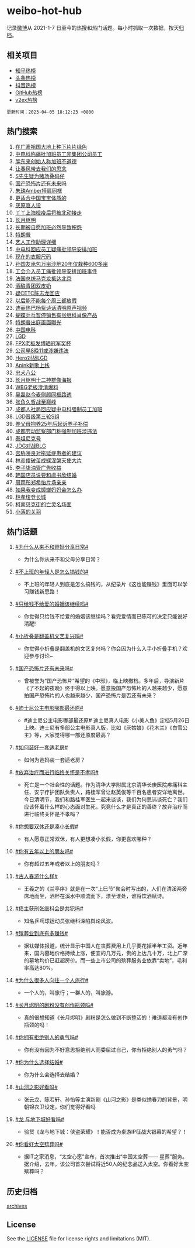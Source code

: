 # weibo-hot-hub

记录[微博](https://www.weibo.com)从 2021-1-7 日至今的热搜和热门话题。每小时抓取一次数据，按天[归档](archives)。

## 相关项目

- [知乎热榜](https://github.com/lonnyzhang423/zhihu-hot-hub)
- [头条热榜](https://github.com/lonnyzhang423/toutiao-hot-hub)
- [抖音热榜](https://github.com/lonnyzhang423/douyin-hot-hub)
- [GitHub热榜](https://github.com/lonnyzhang423/github-hot-hub)
- [v2ex热榜](https://github.com/lonnyzhang423/v2ex-hot-hub)


`更新时间：2023-04-05 18:12:23 +0800`

## 热门搜索

1. [在广袤祖国大地上种下片片绿色](https://m.weibo.cn/search?containerid=100103type%3D1%26t%3D10%26q%3D%23%E5%9C%A8%E5%B9%BF%E8%A2%A4%E7%A5%96%E5%9B%BD%E5%A4%A7%E5%9C%B0%E4%B8%8A%E7%A7%8D%E4%B8%8B%E7%89%87%E7%89%87%E7%BB%BF%E8%89%B2%23&stream_entry_id=51&isnewpage=1&extparam=seat%3D1%26stream_entry_id%3D51%26dgr%3D0%26cate%3D10103%26c_type%3D51%26filter_type%3Drealtimehot%26pos%3D0%26display_time%3D1680689542%26pre_seqid%3D1680689542081017410276&luicode=10000011&lfid=106003type%253D25%2526t%253D3%2526disable_hot%253D1%2526filter_type%253Drealtimehot)
1. [中电科称痛批加班员工非集团公司员工](https://m.weibo.cn/search?containerid=100103type%3D1%26t%3D10%26q%3D%23%E4%B8%AD%E7%94%B5%E7%A7%91%E7%A7%B0%E7%97%9B%E6%89%B9%E5%8A%A0%E7%8F%AD%E5%91%98%E5%B7%A5%E9%9D%9E%E9%9B%86%E5%9B%A2%E5%85%AC%E5%8F%B8%E5%91%98%E5%B7%A5%23&stream_entry_id=31&isnewpage=1&extparam=seat%3D1%26lcate%3D5001%26realpos%3D1%26stream_entry_id%3D31%26flag%3D4%26q%3D%2523%25E4%25B8%25AD%25E7%2594%25B5%25E7%25A7%2591%25E7%25A7%25B0%25E7%2597%259B%25E6%2589%25B9%25E5%258A%25A0%25E7%258F%25AD%25E5%2591%2598%25E5%25B7%25A5%25E9%259D%259E%25E9%259B%2586%25E5%259B%25A2%25E5%2585%25AC%25E5%258F%25B8%25E5%2591%2598%25E5%25B7%25A5%2523%26dgr%3D0%26band_rank%3D1%26c_type%3D31%26filter_type%3Drealtimehot%26cate%3D5001%26pos%3D0%26display_time%3D1680689542%26pre_seqid%3D1680689542081017410276&luicode=10000011&lfid=106003type%253D25%2526t%253D3%2526disable_hot%253D1%2526filter_type%253Drealtimehot)
1. [胖东来创始人称加班不道德](https://m.weibo.cn/search?containerid=100103type%3D1%26t%3D10%26q%3D%23%E8%83%96%E4%B8%9C%E6%9D%A5%E5%88%9B%E5%A7%8B%E4%BA%BA%E7%A7%B0%E5%8A%A0%E7%8F%AD%E4%B8%8D%E9%81%93%E5%BE%B7%23&stream_entry_id=31&isnewpage=1&extparam=seat%3D1%26lcate%3D5001%26realpos%3D2%26stream_entry_id%3D31%26flag%3D1%26q%3D%2523%25E8%2583%2596%25E4%25B8%259C%25E6%259D%25A5%25E5%2588%259B%25E5%25A7%258B%25E4%25BA%25BA%25E7%25A7%25B0%25E5%258A%25A0%25E7%258F%25AD%25E4%25B8%258D%25E9%2581%2593%25E5%25BE%25B7%2523%26dgr%3D0%26band_rank%3D2%26c_type%3D31%26filter_type%3Drealtimehot%26cate%3D5001%26pos%3D1%26display_time%3D1680689542%26pre_seqid%3D1680689542081017410276&luicode=10000011&lfid=106003type%253D25%2526t%253D3%2526disable_hot%253D1%2526filter_type%253Drealtimehot)
1. [让春风带去我们的思念](https://m.weibo.cn/search?containerid=100103type%3D1%26t%3D10%26q%3D%23%E8%AE%A9%E6%98%A5%E9%A3%8E%E5%B8%A6%E5%8E%BB%E6%88%91%E4%BB%AC%E7%9A%84%E6%80%9D%E5%BF%B5%23&stream_entry_id=31&isnewpage=1&extparam=seat%3D1%26lcate%3D5001%26realpos%3D3%26stream_entry_id%3D31%26flag%3D0%26q%3D%2523%25E8%25AE%25A9%25E6%2598%25A5%25E9%25A3%258E%25E5%25B8%25A6%25E5%258E%25BB%25E6%2588%2591%25E4%25BB%25AC%25E7%259A%2584%25E6%2580%259D%25E5%25BF%25B5%2523%26dgr%3D0%26band_rank%3D3%26c_type%3D31%26filter_type%3Drealtimehot%26cate%3D5001%26pos%3D2%26display_time%3D1680689542%26pre_seqid%3D1680689542081017410276&luicode=10000011&lfid=106003type%253D25%2526t%253D3%2526disable_hot%253D1%2526filter_type%253Drealtimehot)
1. [S先生疑为赌场叠码仔](https://m.weibo.cn/search?containerid=100103type%3D1%26t%3D10%26q%3D%23S%E5%85%88%E7%94%9F%E7%96%91%E4%B8%BA%E8%B5%8C%E5%9C%BA%E5%8F%A0%E7%A0%81%E4%BB%94%23&stream_entry_id=31&isnewpage=1&extparam=seat%3D1%26lcate%3D5001%26realpos%3D4%26stream_entry_id%3D31%26flag%3D2%26q%3D%2523S%25E5%2585%2588%25E7%2594%259F%25E7%2596%2591%25E4%25B8%25BA%25E8%25B5%258C%25E5%259C%25BA%25E5%258F%25A0%25E7%25A0%2581%25E4%25BB%2594%2523%26dgr%3D0%26band_rank%3D4%26c_type%3D31%26filter_type%3Drealtimehot%26cate%3D5001%26pos%3D3%26display_time%3D1680689542%26pre_seqid%3D1680689542081017410276&luicode=10000011&lfid=106003type%253D25%2526t%253D3%2526disable_hot%253D1%2526filter_type%253Drealtimehot)
1. [国产恐怖片还有未来吗](https://m.weibo.cn/search?containerid=100103type%3D1%26t%3D10%26q%3D%23%E5%9B%BD%E4%BA%A7%E6%81%90%E6%80%96%E7%89%87%E8%BF%98%E6%9C%89%E6%9C%AA%E6%9D%A5%E5%90%97%23&stream_entry_id=31&isnewpage=1&extparam=seat%3D1%26lcate%3D5001%26realpos%3D5%26stream_entry_id%3D31%26flag%3D0%26q%3D%2523%25E5%259B%25BD%25E4%25BA%25A7%25E6%2581%2590%25E6%2580%2596%25E7%2589%2587%25E8%25BF%2598%25E6%259C%2589%25E6%259C%25AA%25E6%259D%25A5%25E5%2590%2597%2523%26dgr%3D0%26band_rank%3D5%26c_type%3D31%26filter_type%3Drealtimehot%26cate%3D5001%26pos%3D4%26display_time%3D1680689542%26pre_seqid%3D1680689542081017410276&luicode=10000011&lfid=106003type%253D25%2526t%253D3%2526disable_hot%253D1%2526filter_type%253Drealtimehot)
1. [朱珠Amber搭肩同框](https://m.weibo.cn/search?containerid=100103type%3D1%26t%3D10%26q%3D%23%E6%9C%B1%E7%8F%A0Amber%E6%90%AD%E8%82%A9%E5%90%8C%E6%A1%86%23&stream_entry_id=31&isnewpage=1&extparam=seat%3D1%26lcate%3D5001%26realpos%3D6%26stream_entry_id%3D31%26flag%3D1%26q%3D%2523%25E6%259C%25B1%25E7%258F%25A0Amber%25E6%2590%25AD%25E8%2582%25A9%25E5%2590%258C%25E6%25A1%2586%2523%26dgr%3D0%26band_rank%3D6%26c_type%3D31%26filter_type%3Drealtimehot%26cate%3D5001%26pos%3D5%26display_time%3D1680689542%26pre_seqid%3D1680689542081017410276&luicode=10000011&lfid=106003type%253D25%2526t%253D3%2526disable_hot%253D1%2526filter_type%253Drealtimehot)
1. [更适合中国宝宝体质的](https://m.weibo.cn/search?containerid=100103type%3D1%26t%3D10%26q%3D%E6%9B%B4%E9%80%82%E5%90%88%E4%B8%AD%E5%9B%BD%E5%AE%9D%E5%AE%9D%E4%BD%93%E8%B4%A8%E7%9A%84&stream_entry_id=31&isnewpage=1&extparam=seat%3D1%26lcate%3D5001%26realpos%3D7%26stream_entry_id%3D31%26flag%3D1%26q%3D%25E6%259B%25B4%25E9%2580%2582%25E5%2590%2588%25E4%25B8%25AD%25E5%259B%25BD%25E5%25AE%259D%25E5%25AE%259D%25E4%25BD%2593%25E8%25B4%25A8%25E7%259A%2584%26dgr%3D0%26band_rank%3D7%26c_type%3D31%26filter_type%3Drealtimehot%26cate%3D5001%26pos%3D6%26display_time%3D1680689542%26pre_seqid%3D1680689542081017410276&luicode=10000011&lfid=106003type%253D25%2526t%253D3%2526disable_hot%253D1%2526filter_type%253Drealtimehot)
1. [灰原哀人设](https://m.weibo.cn/search?containerid=100103type%3D1%26t%3D10%26q%3D%23%E7%81%B0%E5%8E%9F%E5%93%80%E4%BA%BA%E8%AE%BE%23&stream_entry_id=31&isnewpage=1&extparam=seat%3D1%26lcate%3D5001%26realpos%3D8%26stream_entry_id%3D31%26flag%3D0%26q%3D%2523%25E7%2581%25B0%25E5%258E%259F%25E5%2593%2580%25E4%25BA%25BA%25E8%25AE%25BE%2523%26dgr%3D0%26band_rank%3D8%26c_type%3D31%26filter_type%3Drealtimehot%26cate%3D5001%26pos%3D7%26display_time%3D1680689542%26pre_seqid%3D1680689542081017410276&luicode=10000011&lfid=106003type%253D25%2526t%253D3%2526disable_hot%253D1%2526filter_type%253Drealtimehot)
1. [丫丫上海检疫后将被北动接走](https://m.weibo.cn/search?containerid=100103type%3D1%26t%3D10%26q%3D%23%E4%B8%AB%E4%B8%AB%E4%B8%8A%E6%B5%B7%E6%A3%80%E7%96%AB%E5%90%8E%E5%B0%86%E8%A2%AB%E5%8C%97%E5%8A%A8%E6%8E%A5%E8%B5%B0%23&stream_entry_id=31&isnewpage=1&extparam=seat%3D1%26lcate%3D5001%26realpos%3D9%26stream_entry_id%3D31%26flag%3D2%26q%3D%2523%25E4%25B8%25AB%25E4%25B8%25AB%25E4%25B8%258A%25E6%25B5%25B7%25E6%25A3%2580%25E7%2596%25AB%25E5%2590%258E%25E5%25B0%2586%25E8%25A2%25AB%25E5%258C%2597%25E5%258A%25A8%25E6%258E%25A5%25E8%25B5%25B0%2523%26dgr%3D0%26band_rank%3D9%26c_type%3D31%26filter_type%3Drealtimehot%26cate%3D5001%26pos%3D8%26display_time%3D1680689542%26pre_seqid%3D1680689542081017410276&luicode=10000011&lfid=106003type%253D25%2526t%253D3%2526disable_hot%253D1%2526filter_type%253Drealtimehot)
1. [长月烬明](https://m.weibo.cn/search?containerid=100103type%3D1%26t%3D10%26q%3D%E9%95%BF%E6%9C%88%E7%83%AC%E6%98%8E&stream_entry_id=31&isnewpage=1&extparam=seat%3D1%26lcate%3D5001%26realpos%3D10%26stream_entry_id%3D31%26flag%3D0%26q%3D%25E9%2595%25BF%25E6%259C%2588%25E7%2583%25AC%25E6%2598%258E%26dgr%3D0%26band_rank%3D10%26c_type%3D31%26filter_type%3Drealtimehot%26cate%3D5001%26pos%3D9%26display_time%3D1680689542%26pre_seqid%3D1680689542081017410276&luicode=10000011&lfid=106003type%253D25%2526t%253D3%2526disable_hot%253D1%2526filter_type%253Drealtimehot)
1. [长期被自愿加班必然导致积怨](https://m.weibo.cn/search?containerid=100103type%3D1%26t%3D10%26q%3D%23%E9%95%BF%E6%9C%9F%E8%A2%AB%E8%87%AA%E6%84%BF%E5%8A%A0%E7%8F%AD%E5%BF%85%E7%84%B6%E5%AF%BC%E8%87%B4%E7%A7%AF%E6%80%A8%23&stream_entry_id=31&isnewpage=1&extparam=seat%3D1%26lcate%3D5001%26realpos%3D11%26stream_entry_id%3D31%26flag%3D2%26q%3D%2523%25E9%2595%25BF%25E6%259C%259F%25E8%25A2%25AB%25E8%2587%25AA%25E6%2584%25BF%25E5%258A%25A0%25E7%258F%25AD%25E5%25BF%2585%25E7%2584%25B6%25E5%25AF%25BC%25E8%2587%25B4%25E7%25A7%25AF%25E6%2580%25A8%2523%26dgr%3D0%26band_rank%3D11%26c_type%3D31%26filter_type%3Drealtimehot%26cate%3D5001%26pos%3D10%26display_time%3D1680689542%26pre_seqid%3D1680689542081017410276&luicode=10000011&lfid=106003type%253D25%2526t%253D3%2526disable_hot%253D1%2526filter_type%253Drealtimehot)
1. [特朗普](https://m.weibo.cn/search?containerid=100103type%3D1%26t%3D10%26q%3D%23%E7%89%B9%E6%9C%97%E6%99%AE%23&stream_entry_id=31&isnewpage=1&extparam=seat%3D1%26lcate%3D5001%26realpos%3D12%26stream_entry_id%3D31%26flag%3D1%26q%3D%2523%25E7%2589%25B9%25E6%259C%2597%25E6%2599%25AE%2523%26dgr%3D0%26band_rank%3D12%26c_type%3D31%26filter_type%3Drealtimehot%26cate%3D5001%26pos%3D11%26display_time%3D1680689542%26pre_seqid%3D1680689542081017410276&luicode=10000011&lfid=106003type%253D25%2526t%253D3%2526disable_hot%253D1%2526filter_type%253Drealtimehot)
1. [艺人工作助理详细](https://m.weibo.cn/search?containerid=100103type%3D1%26t%3D10%26q%3D%23%E8%89%BA%E4%BA%BA%E5%B7%A5%E4%BD%9C%E5%8A%A9%E7%90%86%E8%AF%A6%E7%BB%86%23&stream_entry_id=31&isnewpage=1&extparam=seat%3D1%26lcate%3D5001%26realpos%3D13%26stream_entry_id%3D31%26flag%3D0%26q%3D%2523%25E8%2589%25BA%25E4%25BA%25BA%25E5%25B7%25A5%25E4%25BD%259C%25E5%258A%25A9%25E7%2590%2586%25E8%25AF%25A6%25E7%25BB%2586%2523%26dgr%3D0%26band_rank%3D13%26c_type%3D31%26filter_type%3Drealtimehot%26cate%3D5001%26pos%3D12%26display_time%3D1680689542%26pre_seqid%3D1680689542081017410276&luicode=10000011&lfid=106003type%253D25%2526t%253D3%2526disable_hot%253D1%2526filter_type%253Drealtimehot)
1. [中电科回应员工疑痛批领导安排加班](https://m.weibo.cn/search?containerid=100103type%3D1%26t%3D10%26q%3D%23%E4%B8%AD%E7%94%B5%E7%A7%91%E5%9B%9E%E5%BA%94%E5%91%98%E5%B7%A5%E7%96%91%E7%97%9B%E6%89%B9%E9%A2%86%E5%AF%BC%E5%AE%89%E6%8E%92%E5%8A%A0%E7%8F%AD%23&stream_entry_id=31&isnewpage=1&extparam=seat%3D1%26lcate%3D5001%26realpos%3D14%26stream_entry_id%3D31%26flag%3D2%26q%3D%2523%25E4%25B8%25AD%25E7%2594%25B5%25E7%25A7%2591%25E5%259B%259E%25E5%25BA%2594%25E5%2591%2598%25E5%25B7%25A5%25E7%2596%2591%25E7%2597%259B%25E6%2589%25B9%25E9%25A2%2586%25E5%25AF%25BC%25E5%25AE%2589%25E6%258E%2592%25E5%258A%25A0%25E7%258F%25AD%2523%26dgr%3D0%26band_rank%3D14%26c_type%3D31%26filter_type%3Drealtimehot%26cate%3D5001%26pos%3D13%26display_time%3D1680689542%26pre_seqid%3D1680689542081017410276&luicode=10000011&lfid=106003type%253D25%2526t%253D3%2526disable_hot%253D1%2526filter_type%253Drealtimehot)
1. [现在的衣服尺码](https://m.weibo.cn/search?containerid=100103type%3D1%26t%3D10%26q%3D%23%E7%8E%B0%E5%9C%A8%E7%9A%84%E8%A1%A3%E6%9C%8D%E5%B0%BA%E7%A0%81%23&stream_entry_id=31&isnewpage=1&extparam=seat%3D1%26lcate%3D5001%26realpos%3D15%26stream_entry_id%3D31%26flag%3D0%26q%3D%2523%25E7%258E%25B0%25E5%259C%25A8%25E7%259A%2584%25E8%25A1%25A3%25E6%259C%258D%25E5%25B0%25BA%25E7%25A0%2581%2523%26dgr%3D0%26band_rank%3D15%26c_type%3D31%26filter_type%3Drealtimehot%26cate%3D5001%26pos%3D14%26display_time%3D1680689542%26pre_seqid%3D1680689542081017410276&luicode=10000011&lfid=106003type%253D25%2526t%253D3%2526disable_hot%253D1%2526filter_type%253Drealtimehot)
1. [孙国友承包万亩沙地20年仅栽种600多亩](https://m.weibo.cn/search?containerid=100103type%3D1%26t%3D10%26q%3D%23%E5%AD%99%E5%9B%BD%E5%8F%8B%E6%89%BF%E5%8C%85%E4%B8%87%E4%BA%A9%E6%B2%99%E5%9C%B020%E5%B9%B4%E4%BB%85%E6%A0%BD%E7%A7%8D600%E5%A4%9A%E4%BA%A9%23&stream_entry_id=31&isnewpage=1&extparam=seat%3D1%26lcate%3D5001%26realpos%3D16%26stream_entry_id%3D31%26flag%3D0%26q%3D%2523%25E5%25AD%2599%25E5%259B%25BD%25E5%258F%258B%25E6%2589%25BF%25E5%258C%2585%25E4%25B8%2587%25E4%25BA%25A9%25E6%25B2%2599%25E5%259C%25B020%25E5%25B9%25B4%25E4%25BB%2585%25E6%25A0%25BD%25E7%25A7%258D600%25E5%25A4%259A%25E4%25BA%25A9%2523%26dgr%3D0%26band_rank%3D16%26c_type%3D31%26filter_type%3Drealtimehot%26cate%3D5001%26pos%3D15%26display_time%3D1680689542%26pre_seqid%3D1680689542081017410276&luicode=10000011&lfid=106003type%253D25%2526t%253D3%2526disable_hot%253D1%2526filter_type%253Drealtimehot)
1. [工会介入员工痛批领导安排加班事件](https://m.weibo.cn/search?containerid=100103type%3D1%26t%3D10%26q%3D%23%E5%B7%A5%E4%BC%9A%E4%BB%8B%E5%85%A5%E5%91%98%E5%B7%A5%E7%97%9B%E6%89%B9%E9%A2%86%E5%AF%BC%E5%AE%89%E6%8E%92%E5%8A%A0%E7%8F%AD%E4%BA%8B%E4%BB%B6%23&stream_entry_id=31&isnewpage=1&extparam=seat%3D1%26lcate%3D5001%26realpos%3D17%26stream_entry_id%3D31%26flag%3D0%26q%3D%2523%25E5%25B7%25A5%25E4%25BC%259A%25E4%25BB%258B%25E5%2585%25A5%25E5%2591%2598%25E5%25B7%25A5%25E7%2597%259B%25E6%2589%25B9%25E9%25A2%2586%25E5%25AF%25BC%25E5%25AE%2589%25E6%258E%2592%25E5%258A%25A0%25E7%258F%25AD%25E4%25BA%258B%25E4%25BB%25B6%2523%26dgr%3D0%26band_rank%3D17%26c_type%3D31%26filter_type%3Drealtimehot%26cate%3D5001%26pos%3D16%26display_time%3D1680689542%26pre_seqid%3D1680689542081017410276&luicode=10000011&lfid=106003type%253D25%2526t%253D3%2526disable_hot%253D1%2526filter_type%253Drealtimehot)
1. [法国总统马克龙抵达北京](https://m.weibo.cn/search?containerid=100103type%3D1%26t%3D10%26q%3D%23%E6%B3%95%E5%9B%BD%E6%80%BB%E7%BB%9F%E9%A9%AC%E5%85%8B%E9%BE%99%E6%8A%B5%E8%BE%BE%E5%8C%97%E4%BA%AC%23&stream_entry_id=31&isnewpage=1&extparam=seat%3D1%26lcate%3D5001%26realpos%3D18%26stream_entry_id%3D31%26flag%3D0%26q%3D%2523%25E6%25B3%2595%25E5%259B%25BD%25E6%2580%25BB%25E7%25BB%259F%25E9%25A9%25AC%25E5%2585%258B%25E9%25BE%2599%25E6%258A%25B5%25E8%25BE%25BE%25E5%258C%2597%25E4%25BA%25AC%2523%26dgr%3D0%26band_rank%3D18%26c_type%3D31%26filter_type%3Drealtimehot%26cate%3D5001%26pos%3D17%26display_time%3D1680689542%26pre_seqid%3D1680689542081017410276&luicode=10000011&lfid=106003type%253D25%2526t%253D3%2526disable_hot%253D1%2526filter_type%253Drealtimehot)
1. [酒酿青团双皮奶](https://m.weibo.cn/search?containerid=100103type%3D1%26t%3D10%26q%3D%23%E9%85%92%E9%85%BF%E9%9D%92%E5%9B%A2%E5%8F%8C%E7%9A%AE%E5%A5%B6%23&stream_entry_id=31&isnewpage=1&extparam=seat%3D1%26lcate%3D5001%26realpos%3D19%26stream_entry_id%3D31%26flag%3D1%26q%3D%2523%25E9%2585%2592%25E9%2585%25BF%25E9%259D%2592%25E5%259B%25A2%25E5%258F%258C%25E7%259A%25AE%25E5%25A5%25B6%2523%26dgr%3D0%26band_rank%3D19%26c_type%3D31%26filter_type%3Drealtimehot%26cate%3D5001%26pos%3D18%26display_time%3D1680689542%26pre_seqid%3D1680689542081017410276&luicode=10000011&lfid=106003type%253D25%2526t%253D3%2526disable_hot%253D1%2526filter_type%253Drealtimehot)
1. [疑CETC陈志龙回应](https://m.weibo.cn/search?containerid=100103type%3D1%26t%3D10%26q%3D%23%E7%96%91CETC%E9%99%88%E5%BF%97%E9%BE%99%E5%9B%9E%E5%BA%94%23&stream_entry_id=31&isnewpage=1&extparam=seat%3D1%26lcate%3D5001%26realpos%3D20%26stream_entry_id%3D31%26flag%3D0%26q%3D%2523%25E7%2596%2591CETC%25E9%2599%2588%25E5%25BF%2597%25E9%25BE%2599%25E5%259B%259E%25E5%25BA%2594%2523%26dgr%3D0%26band_rank%3D20%26c_type%3D31%26filter_type%3Drealtimehot%26cate%3D5001%26pos%3D19%26display_time%3D1680689542%26pre_seqid%3D1680689542081017410276&luicode=10000011&lfid=106003type%253D25%2526t%253D3%2526disable_hot%253D1%2526filter_type%253Drealtimehot)
1. [以后能不能每个周三都放假](https://m.weibo.cn/search?containerid=100103type%3D1%26t%3D10%26q%3D%E4%BB%A5%E5%90%8E%E8%83%BD%E4%B8%8D%E8%83%BD%E6%AF%8F%E4%B8%AA%E5%91%A8%E4%B8%89%E9%83%BD%E6%94%BE%E5%81%87&stream_entry_id=31&isnewpage=1&extparam=seat%3D1%26lcate%3D5001%26realpos%3D21%26stream_entry_id%3D31%26flag%3D0%26q%3D%25E4%25BB%25A5%25E5%2590%258E%25E8%2583%25BD%25E4%25B8%258D%25E8%2583%25BD%25E6%25AF%258F%25E4%25B8%25AA%25E5%2591%25A8%25E4%25B8%2589%25E9%2583%25BD%25E6%2594%25BE%25E5%2581%2587%26dgr%3D0%26band_rank%3D21%26c_type%3D31%26filter_type%3Drealtimehot%26cate%3D5001%26pos%3D20%26display_time%3D1680689542%26pre_seqid%3D1680689542081017410276&luicode=10000011&lfid=106003type%253D25%2526t%253D3%2526disable_hot%253D1%2526filter_type%253Drealtimehot)
1. [迪丽热巴杨紫诗话清明原声视频](https://m.weibo.cn/search?containerid=100103type%3D1%26t%3D10%26q%3D%23%E8%BF%AA%E4%B8%BD%E7%83%AD%E5%B7%B4%E6%9D%A8%E7%B4%AB%E8%AF%97%E8%AF%9D%E6%B8%85%E6%98%8E%E5%8E%9F%E5%A3%B0%E8%A7%86%E9%A2%91%23&stream_entry_id=31&isnewpage=1&extparam=seat%3D1%26lcate%3D5001%26realpos%3D22%26stream_entry_id%3D31%26flag%3D0%26q%3D%2523%25E8%25BF%25AA%25E4%25B8%25BD%25E7%2583%25AD%25E5%25B7%25B4%25E6%259D%25A8%25E7%25B4%25AB%25E8%25AF%2597%25E8%25AF%259D%25E6%25B8%2585%25E6%2598%258E%25E5%258E%259F%25E5%25A3%25B0%25E8%25A7%2586%25E9%25A2%2591%2523%26dgr%3D0%26band_rank%3D22%26c_type%3D31%26filter_type%3Drealtimehot%26cate%3D5001%26pos%3D21%26display_time%3D1680689542%26pre_seqid%3D1680689542081017410276&luicode=10000011&lfid=106003type%253D25%2526t%253D3%2526disable_hot%253D1%2526filter_type%253Drealtimehot)
1. [蝴蝶乒乓暂停销售有张继科肖像产品](https://m.weibo.cn/search?containerid=100103type%3D1%26t%3D10%26q%3D%23%E8%9D%B4%E8%9D%B6%E4%B9%92%E4%B9%93%E6%9A%82%E5%81%9C%E9%94%80%E5%94%AE%E6%9C%89%E5%BC%A0%E7%BB%A7%E7%A7%91%E8%82%96%E5%83%8F%E4%BA%A7%E5%93%81%23&stream_entry_id=31&isnewpage=1&extparam=seat%3D1%26lcate%3D5001%26realpos%3D23%26stream_entry_id%3D31%26flag%3D0%26q%3D%2523%25E8%259D%25B4%25E8%259D%25B6%25E4%25B9%2592%25E4%25B9%2593%25E6%259A%2582%25E5%2581%259C%25E9%2594%2580%25E5%2594%25AE%25E6%259C%2589%25E5%25BC%25A0%25E7%25BB%25A7%25E7%25A7%2591%25E8%2582%2596%25E5%2583%258F%25E4%25BA%25A7%25E5%2593%2581%2523%26dgr%3D0%26band_rank%3D23%26c_type%3D31%26filter_type%3Drealtimehot%26cate%3D5001%26pos%3D22%26display_time%3D1680689542%26pre_seqid%3D1680689542081017410276&luicode=10000011&lfid=106003type%253D25%2526t%253D3%2526disable_hot%253D1%2526filter_type%253Drealtimehot)
1. [特朗普出庭画面曝光](https://m.weibo.cn/search?containerid=100103type%3D1%26t%3D10%26q%3D%23%E7%89%B9%E6%9C%97%E6%99%AE%E5%87%BA%E5%BA%AD%E7%94%BB%E9%9D%A2%E6%9B%9D%E5%85%89%23&stream_entry_id=31&isnewpage=1&extparam=seat%3D1%26lcate%3D5001%26realpos%3D24%26stream_entry_id%3D31%26flag%3D1%26q%3D%2523%25E7%2589%25B9%25E6%259C%2597%25E6%2599%25AE%25E5%2587%25BA%25E5%25BA%25AD%25E7%2594%25BB%25E9%259D%25A2%25E6%259B%259D%25E5%2585%2589%2523%26dgr%3D0%26band_rank%3D24%26c_type%3D31%26filter_type%3Drealtimehot%26cate%3D5001%26pos%3D23%26display_time%3D1680689542%26pre_seqid%3D1680689542081017410276&luicode=10000011&lfid=106003type%253D25%2526t%253D3%2526disable_hot%253D1%2526filter_type%253Drealtimehot)
1. [中国电科](https://m.weibo.cn/search?containerid=100103type%3D1%26t%3D10%26q%3D%E4%B8%AD%E5%9B%BD%E7%94%B5%E7%A7%91&stream_entry_id=31&isnewpage=1&extparam=seat%3D1%26lcate%3D5001%26realpos%3D25%26stream_entry_id%3D31%26flag%3D2%26q%3D%25E4%25B8%25AD%25E5%259B%25BD%25E7%2594%25B5%25E7%25A7%2591%26dgr%3D0%26band_rank%3D25%26c_type%3D31%26filter_type%3Drealtimehot%26cate%3D5001%26pos%3D24%26display_time%3D1680689542%26pre_seqid%3D1680689542081017410276&luicode=10000011&lfid=106003type%253D25%2526t%253D3%2526disable_hot%253D1%2526filter_type%253Drealtimehot)
1. [LGD](https://m.weibo.cn/search?containerid=100103type%3D1%26t%3D10%26q%3DLGD&stream_entry_id=31&isnewpage=1&extparam=seat%3D1%26lcate%3D5001%26realpos%3D26%26stream_entry_id%3D31%26flag%3D1%26q%3DLGD%26dgr%3D0%26band_rank%3D26%26c_type%3D31%26filter_type%3Drealtimehot%26cate%3D5001%26pos%3D25%26display_time%3D1680689542%26pre_seqid%3D1680689542081017410276&luicode=10000011&lfid=106003type%253D25%2526t%253D3%2526disable_hot%253D1%2526filter_type%253Drealtimehot)
1. [FPX老板发博晒冠军奖杯](https://m.weibo.cn/search?containerid=100103type%3D1%26t%3D10%26q%3D%23FPX%E8%80%81%E6%9D%BF%E5%8F%91%E5%8D%9A%E6%99%92%E5%86%A0%E5%86%9B%E5%A5%96%E6%9D%AF%23&stream_entry_id=31&isnewpage=1&extparam=seat%3D1%26lcate%3D5001%26realpos%3D27%26stream_entry_id%3D31%26flag%3D0%26q%3D%2523FPX%25E8%2580%2581%25E6%259D%25BF%25E5%258F%2591%25E5%258D%259A%25E6%2599%2592%25E5%2586%25A0%25E5%2586%259B%25E5%25A5%2596%25E6%259D%25AF%2523%26dgr%3D0%26band_rank%3D27%26c_type%3D31%26filter_type%3Drealtimehot%26cate%3D5001%26pos%3D26%26display_time%3D1680689542%26pre_seqid%3D1680689542081017410276&luicode=10000011&lfid=106003type%253D25%2526t%253D3%2526disable_hot%253D1%2526filter_type%253Drealtimehot)
1. [公司早8晚11或涉嫌违法](https://m.weibo.cn/search?containerid=100103type%3D1%26t%3D10%26q%3D%23%E5%85%AC%E5%8F%B8%E6%97%A98%E6%99%9A11%E6%88%96%E6%B6%89%E5%AB%8C%E8%BF%9D%E6%B3%95%23&stream_entry_id=31&isnewpage=1&extparam=seat%3D1%26lcate%3D5001%26realpos%3D28%26stream_entry_id%3D31%26flag%3D0%26q%3D%2523%25E5%2585%25AC%25E5%258F%25B8%25E6%2597%25A98%25E6%2599%259A11%25E6%2588%2596%25E6%25B6%2589%25E5%25AB%258C%25E8%25BF%259D%25E6%25B3%2595%2523%26dgr%3D0%26band_rank%3D28%26c_type%3D31%26filter_type%3Drealtimehot%26cate%3D5001%26pos%3D27%26display_time%3D1680689542%26pre_seqid%3D1680689542081017410276&luicode=10000011&lfid=106003type%253D25%2526t%253D3%2526disable_hot%253D1%2526filter_type%253Drealtimehot)
1. [Hero对战LGD](https://m.weibo.cn/search?containerid=100103type%3D1%26t%3D10%26q%3D%23Hero%E5%AF%B9%E6%88%98LGD%23&stream_entry_id=31&isnewpage=1&extparam=seat%3D1%26lcate%3D5001%26realpos%3D29%26stream_entry_id%3D31%26flag%3D0%26q%3D%2523Hero%25E5%25AF%25B9%25E6%2588%2598LGD%2523%26dgr%3D0%26band_rank%3D29%26c_type%3D31%26filter_type%3Drealtimehot%26cate%3D5001%26pos%3D28%26display_time%3D1680689542%26pre_seqid%3D1680689542081017410276&luicode=10000011&lfid=106003type%253D25%2526t%253D3%2526disable_hot%253D1%2526filter_type%253Drealtimehot)
1. [Apink新歌上线](https://m.weibo.cn/search?containerid=100103type%3D1%26t%3D10%26q%3D%23Apink%E6%96%B0%E6%AD%8C%E4%B8%8A%E7%BA%BF%23&stream_entry_id=31&isnewpage=1&extparam=seat%3D1%26lcate%3D5001%26realpos%3D30%26stream_entry_id%3D31%26flag%3D1%26q%3D%2523Apink%25E6%2596%25B0%25E6%25AD%258C%25E4%25B8%258A%25E7%25BA%25BF%2523%26dgr%3D0%26band_rank%3D30%26c_type%3D31%26filter_type%3Drealtimehot%26cate%3D5001%26pos%3D29%26display_time%3D1680689542%26pre_seqid%3D1680689542081017410276&luicode=10000011&lfid=106003type%253D25%2526t%253D3%2526disable_hot%253D1%2526filter_type%253Drealtimehot)
1. [忠犬八公](https://m.weibo.cn/search?containerid=100103type%3D1%26t%3D10%26q%3D%E5%BF%A0%E7%8A%AC%E5%85%AB%E5%85%AC&stream_entry_id=31&isnewpage=1&extparam=seat%3D1%26lcate%3D5001%26realpos%3D31%26stream_entry_id%3D31%26flag%3D1%26q%3D%25E5%25BF%25A0%25E7%258A%25AC%25E5%2585%25AB%25E5%2585%25AC%26dgr%3D0%26band_rank%3D31%26c_type%3D31%26filter_type%3Drealtimehot%26cate%3D5001%26pos%3D30%26display_time%3D1680689542%26pre_seqid%3D1680689542081017410276&luicode=10000011&lfid=106003type%253D25%2526t%253D3%2526disable_hot%253D1%2526filter_type%253Drealtimehot)
1. [长月烬明十二神群像海报](https://m.weibo.cn/search?containerid=100103type%3D1%26t%3D10%26q%3D%23%E9%95%BF%E6%9C%88%E7%83%AC%E6%98%8E%E5%8D%81%E4%BA%8C%E7%A5%9E%E7%BE%A4%E5%83%8F%E6%B5%B7%E6%8A%A5%23&stream_entry_id=31&isnewpage=1&extparam=seat%3D1%26lcate%3D5001%26realpos%3D32%26stream_entry_id%3D31%26flag%3D1%26q%3D%2523%25E9%2595%25BF%25E6%259C%2588%25E7%2583%25AC%25E6%2598%258E%25E5%258D%2581%25E4%25BA%258C%25E7%25A5%259E%25E7%25BE%25A4%25E5%2583%258F%25E6%25B5%25B7%25E6%258A%25A5%2523%26dgr%3D0%26band_rank%3D32%26c_type%3D31%26filter_type%3Drealtimehot%26cate%3D5001%26pos%3D31%26display_time%3D1680689542%26pre_seqid%3D1680689542081017410276&luicode=10000011&lfid=106003type%253D25%2526t%253D3%2526disable_hot%253D1%2526filter_type%253Drealtimehot)
1. [WBG老板澄清爆料](https://m.weibo.cn/search?containerid=100103type%3D1%26t%3D10%26q%3D%23WBG%E8%80%81%E6%9D%BF%E6%BE%84%E6%B8%85%E7%88%86%E6%96%99%23&stream_entry_id=31&isnewpage=1&extparam=seat%3D1%26lcate%3D5001%26realpos%3D33%26stream_entry_id%3D31%26flag%3D0%26q%3D%2523WBG%25E8%2580%2581%25E6%259D%25BF%25E6%25BE%2584%25E6%25B8%2585%25E7%2588%2586%25E6%2596%2599%2523%26dgr%3D0%26band_rank%3D33%26c_type%3D31%26filter_type%3Drealtimehot%26cate%3D5001%26pos%3D32%26display_time%3D1680689542%26pre_seqid%3D1680689542081017410276&luicode=10000011&lfid=106003type%253D25%2526t%253D3%2526disable_hot%253D1%2526filter_type%253Drealtimehot)
1. [吴磊赵今麦侧颜同框路透](https://m.weibo.cn/search?containerid=100103type%3D1%26t%3D10%26q%3D%23%E5%90%B4%E7%A3%8A%E8%B5%B5%E4%BB%8A%E9%BA%A6%E4%BE%A7%E9%A2%9C%E5%90%8C%E6%A1%86%E8%B7%AF%E9%80%8F%23&stream_entry_id=31&isnewpage=1&extparam=seat%3D1%26lcate%3D5001%26realpos%3D34%26stream_entry_id%3D31%26flag%3D1%26q%3D%2523%25E5%2590%25B4%25E7%25A3%258A%25E8%25B5%25B5%25E4%25BB%258A%25E9%25BA%25A6%25E4%25BE%25A7%25E9%25A2%259C%25E5%2590%258C%25E6%25A1%2586%25E8%25B7%25AF%25E9%2580%258F%2523%26dgr%3D0%26band_rank%3D34%26c_type%3D31%26filter_type%3Drealtimehot%26cate%3D5001%26pos%3D33%26display_time%3D1680689542%26pre_seqid%3D1680689542081017410276&luicode=10000011&lfid=106003type%253D25%2526t%253D3%2526disable_hot%253D1%2526filter_type%253Drealtimehot)
1. [张角久哲战至巅峰](https://m.weibo.cn/search?containerid=100103type%3D1%26t%3D10%26q%3D%23%E5%BC%A0%E8%A7%92%E4%B9%85%E5%93%B2%E6%88%98%E8%87%B3%E5%B7%85%E5%B3%B0%23&stream_entry_id=31&isnewpage=1&extparam=seat%3D1%26lcate%3D5001%26realpos%3D35%26stream_entry_id%3D31%26flag%3D1%26q%3D%2523%25E5%25BC%25A0%25E8%25A7%2592%25E4%25B9%2585%25E5%2593%25B2%25E6%2588%2598%25E8%2587%25B3%25E5%25B7%2585%25E5%25B3%25B0%2523%26dgr%3D0%26band_rank%3D35%26c_type%3D31%26filter_type%3Drealtimehot%26cate%3D5001%26pos%3D34%26display_time%3D1680689542%26pre_seqid%3D1680689542081017410276&luicode=10000011&lfid=106003type%253D25%2526t%253D3%2526disable_hot%253D1%2526filter_type%253Drealtimehot)
1. [成都人社局回应疑中电科强制员工加班](https://m.weibo.cn/search?containerid=100103type%3D1%26t%3D10%26q%3D%23%E6%88%90%E9%83%BD%E4%BA%BA%E7%A4%BE%E5%B1%80%E5%9B%9E%E5%BA%94%E7%96%91%E4%B8%AD%E7%94%B5%E7%A7%91%E5%BC%BA%E5%88%B6%E5%91%98%E5%B7%A5%E5%8A%A0%E7%8F%AD%23&stream_entry_id=31&isnewpage=1&extparam=seat%3D1%26lcate%3D5001%26realpos%3D36%26stream_entry_id%3D31%26flag%3D0%26q%3D%2523%25E6%2588%2590%25E9%2583%25BD%25E4%25BA%25BA%25E7%25A4%25BE%25E5%25B1%2580%25E5%259B%259E%25E5%25BA%2594%25E7%2596%2591%25E4%25B8%25AD%25E7%2594%25B5%25E7%25A7%2591%25E5%25BC%25BA%25E5%2588%25B6%25E5%2591%2598%25E5%25B7%25A5%25E5%258A%25A0%25E7%258F%25AD%2523%26dgr%3D0%26band_rank%3D36%26c_type%3D31%26filter_type%3Drealtimehot%26cate%3D5001%26pos%3D35%26display_time%3D1680689542%26pre_seqid%3D1680689542081017410276&luicode=10000011&lfid=106003type%253D25%2526t%253D3%2526disable_hot%253D1%2526filter_type%253Drealtimehot)
1. [LGD晋级第三轮S组](https://m.weibo.cn/search?containerid=100103type%3D1%26t%3D10%26q%3D%23LGD%E6%99%8B%E7%BA%A7%E7%AC%AC%E4%B8%89%E8%BD%AES%E7%BB%84%23&stream_entry_id=31&isnewpage=1&extparam=seat%3D1%26lcate%3D5001%26realpos%3D37%26stream_entry_id%3D31%26flag%3D1%26q%3D%2523LGD%25E6%2599%258B%25E7%25BA%25A7%25E7%25AC%25AC%25E4%25B8%2589%25E8%25BD%25AES%25E7%25BB%2584%2523%26dgr%3D0%26band_rank%3D37%26c_type%3D31%26filter_type%3Drealtimehot%26cate%3D5001%26pos%3D36%26display_time%3D1680689542%26pre_seqid%3D1680689542081017410276&luicode=10000011&lfid=106003type%253D25%2526t%253D3%2526disable_hot%253D1%2526filter_type%253Drealtimehot)
1. [养父母抱养25年后起诉养子补偿](https://m.weibo.cn/search?containerid=100103type%3D1%26t%3D10%26q%3D%23%E5%85%BB%E7%88%B6%E6%AF%8D%E6%8A%B1%E5%85%BB25%E5%B9%B4%E5%90%8E%E8%B5%B7%E8%AF%89%E5%85%BB%E5%AD%90%E8%A1%A5%E5%81%BF%23&stream_entry_id=31&isnewpage=1&extparam=seat%3D1%26lcate%3D5001%26realpos%3D38%26stream_entry_id%3D31%26flag%3D0%26q%3D%2523%25E5%2585%25BB%25E7%2588%25B6%25E6%25AF%258D%25E6%258A%25B1%25E5%2585%25BB25%25E5%25B9%25B4%25E5%2590%258E%25E8%25B5%25B7%25E8%25AF%2589%25E5%2585%25BB%25E5%25AD%2590%25E8%25A1%25A5%25E5%2581%25BF%2523%26dgr%3D0%26band_rank%3D38%26c_type%3D31%26filter_type%3Drealtimehot%26cate%3D5001%26pos%3D37%26display_time%3D1680689542%26pre_seqid%3D1680689542081017410276&luicode=10000011&lfid=106003type%253D25%2526t%253D3%2526disable_hot%253D1%2526filter_type%253Drealtimehot)
1. [成都劳动监察部门称强制加班涉违法](https://m.weibo.cn/search?containerid=100103type%3D1%26t%3D10%26q%3D%23%E6%88%90%E9%83%BD%E5%8A%B3%E5%8A%A8%E7%9B%91%E5%AF%9F%E9%83%A8%E9%97%A8%E7%A7%B0%E5%BC%BA%E5%88%B6%E5%8A%A0%E7%8F%AD%E6%B6%89%E8%BF%9D%E6%B3%95%23&stream_entry_id=31&isnewpage=1&extparam=seat%3D1%26lcate%3D5001%26realpos%3D39%26stream_entry_id%3D31%26flag%3D0%26q%3D%2523%25E6%2588%2590%25E9%2583%25BD%25E5%258A%25B3%25E5%258A%25A8%25E7%259B%2591%25E5%25AF%259F%25E9%2583%25A8%25E9%2597%25A8%25E7%25A7%25B0%25E5%25BC%25BA%25E5%2588%25B6%25E5%258A%25A0%25E7%258F%25AD%25E6%25B6%2589%25E8%25BF%259D%25E6%25B3%2595%2523%26dgr%3D0%26band_rank%3D39%26c_type%3D31%26filter_type%3Drealtimehot%26cate%3D5001%26pos%3D38%26display_time%3D1680689542%26pre_seqid%3D1680689542081017410276&luicode=10000011&lfid=106003type%253D25%2526t%253D3%2526disable_hot%253D1%2526filter_type%253Drealtimehot)
1. [泰坦尼克号](https://m.weibo.cn/search?containerid=100103type%3D1%26t%3D10%26q%3D%E6%B3%B0%E5%9D%A6%E5%B0%BC%E5%85%8B%E5%8F%B7&stream_entry_id=31&isnewpage=1&extparam=seat%3D1%26lcate%3D5001%26realpos%3D40%26stream_entry_id%3D31%26flag%3D0%26q%3D%25E6%25B3%25B0%25E5%259D%25A6%25E5%25B0%25BC%25E5%2585%258B%25E5%258F%25B7%26dgr%3D0%26band_rank%3D40%26c_type%3D31%26filter_type%3Drealtimehot%26cate%3D5001%26pos%3D39%26display_time%3D1680689542%26pre_seqid%3D1680689542081017410276&luicode=10000011&lfid=106003type%253D25%2526t%253D3%2526disable_hot%253D1%2526filter_type%253Drealtimehot)
1. [JDG对战BLG](https://m.weibo.cn/search?containerid=100103type%3D1%26t%3D10%26q%3D%23JDG%E5%AF%B9%E6%88%98BLG%23&stream_entry_id=31&isnewpage=1&extparam=seat%3D1%26lcate%3D5001%26realpos%3D41%26stream_entry_id%3D31%26flag%3D1%26q%3D%2523JDG%25E5%25AF%25B9%25E6%2588%2598BLG%2523%26dgr%3D0%26band_rank%3D41%26c_type%3D31%26filter_type%3Drealtimehot%26cate%3D5001%26pos%3D40%26display_time%3D1680689542%26pre_seqid%3D1680689542081017410276&luicode=10000011&lfid=106003type%253D25%2526t%253D3%2526disable_hot%253D1%2526filter_type%253Drealtimehot)
1. [宫胁咲良对拖延症患者的建议](https://m.weibo.cn/search?containerid=100103type%3D1%26t%3D10%26q%3D%23%E5%AE%AB%E8%83%81%E5%92%B2%E8%89%AF%E5%AF%B9%E6%8B%96%E5%BB%B6%E7%97%87%E6%82%A3%E8%80%85%E7%9A%84%E5%BB%BA%E8%AE%AE%23&stream_entry_id=31&isnewpage=1&extparam=seat%3D1%26lcate%3D5001%26realpos%3D42%26stream_entry_id%3D31%26flag%3D1%26q%3D%2523%25E5%25AE%25AB%25E8%2583%2581%25E5%2592%25B2%25E8%2589%25AF%25E5%25AF%25B9%25E6%258B%2596%25E5%25BB%25B6%25E7%2597%2587%25E6%2582%25A3%25E8%2580%2585%25E7%259A%2584%25E5%25BB%25BA%25E8%25AE%25AE%2523%26dgr%3D0%26band_rank%3D42%26c_type%3D31%26filter_type%3Drealtimehot%26cate%3D5001%26pos%3D41%26display_time%3D1680689542%26pre_seqid%3D1680689542081017410276&luicode=10000011&lfid=106003type%253D25%2526t%253D3%2526disable_hot%253D1%2526filter_type%253Drealtimehot)
1. [林彦俊破茧成蝶涅槃天使大片](https://m.weibo.cn/search?containerid=100103type%3D1%26t%3D10%26q%3D%23%E6%9E%97%E5%BD%A6%E4%BF%8A%E7%A0%B4%E8%8C%A7%E6%88%90%E8%9D%B6%E6%B6%85%E6%A7%83%E5%A4%A9%E4%BD%BF%E5%A4%A7%E7%89%87%23&stream_entry_id=31&isnewpage=1&extparam=seat%3D1%26lcate%3D5001%26realpos%3D43%26stream_entry_id%3D31%26flag%3D1%26q%3D%2523%25E6%259E%2597%25E5%25BD%25A6%25E4%25BF%258A%25E7%25A0%25B4%25E8%258C%25A7%25E6%2588%2590%25E8%259D%25B6%25E6%25B6%2585%25E6%25A7%2583%25E5%25A4%25A9%25E4%25BD%25BF%25E5%25A4%25A7%25E7%2589%2587%2523%26dgr%3D0%26band_rank%3D43%26c_type%3D31%26filter_type%3Drealtimehot%26cate%3D5001%26pos%3D42%26display_time%3D1680689542%26pre_seqid%3D1680689542081017410276&luicode=10000011&lfid=106003type%253D25%2526t%253D3%2526disable_hot%253D1%2526filter_type%253Drealtimehot)
1. [李子柒油管广告收益](https://m.weibo.cn/search?containerid=100103type%3D1%26t%3D10%26q%3D%23%E6%9D%8E%E5%AD%90%E6%9F%92%E6%B2%B9%E7%AE%A1%E5%B9%BF%E5%91%8A%E6%94%B6%E7%9B%8A%23&stream_entry_id=31&isnewpage=1&extparam=seat%3D1%26lcate%3D5001%26realpos%3D44%26stream_entry_id%3D31%26flag%3D0%26q%3D%2523%25E6%259D%258E%25E5%25AD%2590%25E6%259F%2592%25E6%25B2%25B9%25E7%25AE%25A1%25E5%25B9%25BF%25E5%2591%258A%25E6%2594%25B6%25E7%259B%258A%2523%26dgr%3D0%26band_rank%3D44%26c_type%3D31%26filter_type%3Drealtimehot%26cate%3D5001%26pos%3D43%26display_time%3D1680689542%26pre_seqid%3D1680689542081017410276&luicode=10000011&lfid=106003type%253D25%2526t%253D3%2526disable_hot%253D1%2526filter_type%253Drealtimehot)
1. [韩国店员说要和虞书欣结婚](https://m.weibo.cn/search?containerid=100103type%3D1%26t%3D10%26q%3D%23%E9%9F%A9%E5%9B%BD%E5%BA%97%E5%91%98%E8%AF%B4%E8%A6%81%E5%92%8C%E8%99%9E%E4%B9%A6%E6%AC%A3%E7%BB%93%E5%A9%9A%23&stream_entry_id=31&isnewpage=1&extparam=seat%3D1%26lcate%3D5001%26realpos%3D45%26stream_entry_id%3D31%26flag%3D0%26q%3D%2523%25E9%259F%25A9%25E5%259B%25BD%25E5%25BA%2597%25E5%2591%2598%25E8%25AF%25B4%25E8%25A6%2581%25E5%2592%258C%25E8%2599%259E%25E4%25B9%25A6%25E6%25AC%25A3%25E7%25BB%2593%25E5%25A9%259A%2523%26dgr%3D0%26band_rank%3D45%26c_type%3D31%26filter_type%3Drealtimehot%26cate%3D5001%26pos%3D44%26display_time%3D1680689542%26pre_seqid%3D1680689542081017410276&luicode=10000011&lfid=106003type%253D25%2526t%253D3%2526disable_hot%253D1%2526filter_type%253Drealtimehot)
1. [周雨彤郑希怡片场亲亲](https://m.weibo.cn/search?containerid=100103type%3D1%26t%3D10%26q%3D%23%E5%91%A8%E9%9B%A8%E5%BD%A4%E9%83%91%E5%B8%8C%E6%80%A1%E7%89%87%E5%9C%BA%E4%BA%B2%E4%BA%B2%23&stream_entry_id=31&isnewpage=1&extparam=seat%3D1%26lcate%3D5001%26realpos%3D46%26stream_entry_id%3D31%26flag%3D1%26q%3D%2523%25E5%2591%25A8%25E9%259B%25A8%25E5%25BD%25A4%25E9%2583%2591%25E5%25B8%258C%25E6%2580%25A1%25E7%2589%2587%25E5%259C%25BA%25E4%25BA%25B2%25E4%25BA%25B2%2523%26dgr%3D0%26band_rank%3D46%26c_type%3D31%26filter_type%3Drealtimehot%26cate%3D5001%26pos%3D45%26display_time%3D1680689542%26pre_seqid%3D1680689542081017410276&luicode=10000011&lfid=106003type%253D25%2526t%253D3%2526disable_hot%253D1%2526filter_type%253Drealtimehot)
1. [如果我变成蟑螂妈妈会怎么办](https://m.weibo.cn/search?containerid=100103type%3D1%26t%3D10%26q%3D%23%E5%A6%82%E6%9E%9C%E6%88%91%E5%8F%98%E6%88%90%E8%9F%91%E8%9E%82%E5%A6%88%E5%A6%88%E4%BC%9A%E6%80%8E%E4%B9%88%E5%8A%9E%23&stream_entry_id=31&isnewpage=1&extparam=seat%3D1%26lcate%3D5001%26realpos%3D47%26stream_entry_id%3D31%26flag%3D1%26q%3D%2523%25E5%25A6%2582%25E6%259E%259C%25E6%2588%2591%25E5%258F%2598%25E6%2588%2590%25E8%259F%2591%25E8%259E%2582%25E5%25A6%2588%25E5%25A6%2588%25E4%25BC%259A%25E6%2580%258E%25E4%25B9%2588%25E5%258A%259E%2523%26dgr%3D0%26band_rank%3D47%26c_type%3D31%26filter_type%3Drealtimehot%26cate%3D5001%26pos%3D46%26display_time%3D1680689542%26pre_seqid%3D1680689542081017410276&luicode=10000011&lfid=106003type%253D25%2526t%253D3%2526disable_hot%253D1%2526filter_type%253Drealtimehot)
1. [林孝埈登长城](https://m.weibo.cn/search?containerid=100103type%3D1%26t%3D10%26q%3D%23%E6%9E%97%E5%AD%9D%E5%9F%88%E7%99%BB%E9%95%BF%E5%9F%8E%23&stream_entry_id=31&isnewpage=1&extparam=seat%3D1%26lcate%3D5001%26realpos%3D48%26stream_entry_id%3D31%26flag%3D0%26q%3D%2523%25E6%259E%2597%25E5%25AD%259D%25E5%259F%2588%25E7%2599%25BB%25E9%2595%25BF%25E5%259F%258E%2523%26dgr%3D0%26band_rank%3D48%26c_type%3D31%26filter_type%3Drealtimehot%26cate%3D5001%26pos%3D47%26display_time%3D1680689542%26pre_seqid%3D1680689542081017410276&luicode=10000011&lfid=106003type%253D25%2526t%253D3%2526disable_hot%253D1%2526filter_type%253Drealtimehot)
1. [柯南贝克街的亡灵名场面](https://m.weibo.cn/search?containerid=100103type%3D1%26t%3D10%26q%3D%23%E6%9F%AF%E5%8D%97%E8%B4%9D%E5%85%8B%E8%A1%97%E7%9A%84%E4%BA%A1%E7%81%B5%E5%90%8D%E5%9C%BA%E9%9D%A2%23&stream_entry_id=31&isnewpage=1&extparam=seat%3D1%26lcate%3D5001%26realpos%3D49%26stream_entry_id%3D31%26flag%3D0%26q%3D%2523%25E6%259F%25AF%25E5%258D%2597%25E8%25B4%259D%25E5%2585%258B%25E8%25A1%2597%25E7%259A%2584%25E4%25BA%25A1%25E7%2581%25B5%25E5%2590%258D%25E5%259C%25BA%25E9%259D%25A2%2523%26dgr%3D0%26band_rank%3D49%26c_type%3D31%26filter_type%3Drealtimehot%26cate%3D5001%26pos%3D48%26display_time%3D1680689542%26pre_seqid%3D1680689542081017410276&luicode=10000011&lfid=106003type%253D25%2526t%253D3%2526disable_hot%253D1%2526filter_type%253Drealtimehot)
1. [小落的关羽](https://m.weibo.cn/search?containerid=100103type%3D1%26t%3D10%26q%3D%E5%B0%8F%E8%90%BD%E7%9A%84%E5%85%B3%E7%BE%BD&stream_entry_id=31&isnewpage=1&extparam=seat%3D1%26lcate%3D5001%26realpos%3D50%26stream_entry_id%3D31%26flag%3D1%26q%3D%25E5%25B0%258F%25E8%2590%25BD%25E7%259A%2584%25E5%2585%25B3%25E7%25BE%25BD%26dgr%3D0%26band_rank%3D50%26c_type%3D31%26filter_type%3Drealtimehot%26cate%3D5001%26pos%3D49%26display_time%3D1680689542%26pre_seqid%3D1680689542081017410276&luicode=10000011&lfid=106003type%253D25%2526t%253D3%2526disable_hot%253D1%2526filter_type%253Drealtimehot)

## 热门话题

1. [#为什么从来不和爸妈分享日常#](https://m.weibo.cn/search?containerid=231522type%3D1%26t%3D10%26q%3D%23%E4%B8%BA%E4%BB%80%E4%B9%88%E4%BB%8E%E6%9D%A5%E4%B8%8D%E5%92%8C%E7%88%B8%E5%A6%88%E5%88%86%E4%BA%AB%E6%97%A5%E5%B8%B8%23&stream_entry_id=128&isnewpage=1&extparam=seat%3D1%26lcate%3D5004%26cate%3D5004%26dgr%3D0%26unitid%3D1680524242922%26c_type%3D128%26pos%3D1-0-0%26display_time%3D1680689543%26pre_seqid%3D168068954313701969929&luicode=10000011&lfid=231648_-_4)
    - 为什么你从来不和父母分享日常？

1. [#不上班的年轻人是怎么搞钱的#](https://m.weibo.cn/search?containerid=231522type%3D1%26t%3D10%26q%3D%23%E4%B8%8D%E4%B8%8A%E7%8F%AD%E7%9A%84%E5%B9%B4%E8%BD%BB%E4%BA%BA%E6%98%AF%E6%80%8E%E4%B9%88%E6%90%9E%E9%92%B1%E7%9A%84%23&stream_entry_id=128&isnewpage=1&extparam=seat%3D1%26lcate%3D5004%26cate%3D5004%26dgr%3D0%26unitid%3D1680572257437%26c_type%3D128%26pos%3D1-0-1%26display_time%3D1680689543%26pre_seqid%3D168068954313701969929&luicode=10000011&lfid=231648_-_4)
    - 不上班的年轻人到底是怎么搞钱的，从纪录片《这也能赚钱》里面可以学习赚钱新思路！

1. [#只给钱不给爱的婚姻该继续吗#](https://m.weibo.cn/search?containerid=231522type%3D1%26t%3D10%26q%3D%23%E5%8F%AA%E7%BB%99%E9%92%B1%E4%B8%8D%E7%BB%99%E7%88%B1%E7%9A%84%E5%A9%9A%E5%A7%BB%E8%AF%A5%E7%BB%A7%E7%BB%AD%E5%90%97%23&stream_entry_id=128&isnewpage=1&extparam=seat%3D1%26lcate%3D5004%26cate%3D5004%26dgr%3D0%26unitid%3D1680576432215%26c_type%3D128%26pos%3D1-0-2%26display_time%3D1680689543%26pre_seqid%3D168068954313701969929&luicode=10000011&lfid=231648_-_4)
    - 你觉得只给钱不给爱的婚姻该继续吗？看完爱情而已陈可的决定只能说好清醒!

1. [#小折叠是翻盖机文艺复兴吗#](https://m.weibo.cn/search?containerid=231522type%3D1%26t%3D10%26q%3D%23%E5%B0%8F%E6%8A%98%E5%8F%A0%E6%98%AF%E7%BF%BB%E7%9B%96%E6%9C%BA%E6%96%87%E8%89%BA%E5%A4%8D%E5%85%B4%E5%90%97%23&stream_entry_id=128&isnewpage=1&extparam=seat%3D1%26lcate%3D5004%26cate%3D5004%26dgr%3D0%26unitid%3D1680598026763%26c_type%3D128%26pos%3D1-0-3%26display_time%3D1680689543%26pre_seqid%3D168068954313701969929&luicode=10000011&lfid=231648_-_4)
    - 你觉得小折叠是翻盖机的文艺复兴吗？你会因为什么入手小折叠手机？欢迎参与讨论~ ​

1. [#国产恐怖片还有未来吗#](https://m.weibo.cn/search?containerid=231522type%3D1%26t%3D10%26q%3D%23%E5%9B%BD%E4%BA%A7%E6%81%90%E6%80%96%E7%89%87%E8%BF%98%E6%9C%89%E6%9C%AA%E6%9D%A5%E5%90%97%23&stream_entry_id=128&isnewpage=1&extparam=seat%3D1%26lcate%3D5004%26cate%3D5004%26dgr%3D0%26unitid%3D1680683219725%26c_type%3D128%26pos%3D1-0-4%26display_time%3D1680689543%26pre_seqid%3D168068954313701969929&luicode=10000011&lfid=231648_-_4)
    - 曾被誉为“国产恐怖片”希望的《中邪》，临上映撤档。多年后，导演新片《了不起的夜晚》终于得以上映。愿意投国产恐怖片的人越来越少，愿意拍国产恐怖片的人也越来越少，国产恐怖片是否还有未来？

1. [#迪士尼公主电影哪部最还原#](https://m.weibo.cn/search?containerid=231522type%3D1%26t%3D10%26q%3D%23%E8%BF%AA%E5%A3%AB%E5%B0%BC%E5%85%AC%E4%B8%BB%E7%94%B5%E5%BD%B1%E5%93%AA%E9%83%A8%E6%9C%80%E8%BF%98%E5%8E%9F%23&stream_entry_id=128&isnewpage=1&extparam=seat%3D1%26lcate%3D5004%26cate%3D5004%26dgr%3D0%26unitid%3D1680601921357%26c_type%3D128%26pos%3D1-0-5%26display_time%3D1680689543%26pre_seqid%3D168068954313701969929&luicode=10000011&lfid=231648_-_4)
    - #迪士尼公主电影哪部最还原# 迪士尼真人电影《小美人鱼》定档5月26日上映。迪士尼有多部公主电影真人版，比如《灰姑娘》《花木兰》《白雪公主》等，大家觉得哪一部还原度最高？

1. [#如何装好一套适老房#](https://m.weibo.cn/search?containerid=231522type%3D1%26t%3D10%26q%3D%23%E5%A6%82%E4%BD%95%E8%A3%85%E5%A5%BD%E4%B8%80%E5%A5%97%E9%80%82%E8%80%81%E6%88%BF%23&stream_entry_id=128&isnewpage=1&extparam=seat%3D1%26lcate%3D5004%26cate%3D5004%26dgr%3D0%26unitid%3D1680585119613%26c_type%3D128%26pos%3D1-0-6%26display_time%3D1680689543%26pre_seqid%3D168068954313701969929&luicode=10000011&lfid=231648_-_4)
    - 如何为爸妈装一套适老房？

1. [#放弃治疗而进行临终关怀是不孝吗#](https://m.weibo.cn/search?containerid=231522type%3D1%26t%3D10%26q%3D%23%E6%94%BE%E5%BC%83%E6%B2%BB%E7%96%97%E8%80%8C%E8%BF%9B%E8%A1%8C%E4%B8%B4%E7%BB%88%E5%85%B3%E6%80%80%E6%98%AF%E4%B8%8D%E5%AD%9D%E5%90%97%23&stream_entry_id=128&isnewpage=1&extparam=seat%3D1%26lcate%3D5004%26cate%3D5004%26dgr%3D0%26unitid%3D1680668538244%26c_type%3D128%26pos%3D1-0-7%26display_time%3D1680689543%26pre_seqid%3D168068954313701969929&luicode=10000011&lfid=231648_-_4)
    - 死亡是一个社会性的话题。作为清华大学附属北京清华长庚医院疼痛科主任、安宁疗护团队负责人，路桂军曾让赵英俊等千百名患者安详地离世。今日清明节，我们和路桂军医生一起来谈谈，我们为何忌讳谈死亡？我们应该怀着什么样的心态面对生死，究竟什么才是真正的善终？放弃治疗而进行临终关怀是不孝吗？

1. [#你想要双休还是凑小长假#](https://m.weibo.cn/search?containerid=231522type%3D1%26t%3D10%26q%3D%23%E4%BD%A0%E6%83%B3%E8%A6%81%E5%8F%8C%E4%BC%91%E8%BF%98%E6%98%AF%E5%87%91%E5%B0%8F%E9%95%BF%E5%81%87%23&stream_entry_id=128&isnewpage=1&extparam=seat%3D1%26lcate%3D5004%26cate%3D5004%26dgr%3D0%26unitid%3D1680610317645%26c_type%3D128%26pos%3D1-0-8%26display_time%3D1680689543%26pre_seqid%3D168068954313701969929&luicode=10000011&lfid=231648_-_4)
    - 有人愿意正常双休，有人更想凑小长假，你更喜欢哪种？

1. [#你有五年以上的朋友吗#](https://m.weibo.cn/search?containerid=231522type%3D1%26t%3D10%26q%3D%23%E4%BD%A0%E6%9C%89%E4%BA%94%E5%B9%B4%E4%BB%A5%E4%B8%8A%E7%9A%84%E6%9C%8B%E5%8F%8B%E5%90%97%23&stream_entry_id=128&isnewpage=1&extparam=seat%3D1%26lcate%3D5004%26cate%3D5004%26dgr%3D0%26unitid%3D1680575814252%26c_type%3D128%26pos%3D1-0-9%26display_time%3D1680689543%26pre_seqid%3D168068954313701969929&luicode=10000011&lfid=231648_-_4)
    - 你有超过五年或者以上的朋友吗？

1. [#古人春游什么样#](https://m.weibo.cn/search?containerid=231522type%3D1%26t%3D10%26q%3D%23%E5%8F%A4%E4%BA%BA%E6%98%A5%E6%B8%B8%E4%BB%80%E4%B9%88%E6%A0%B7%23&stream_entry_id=128&isnewpage=1&extparam=seat%3D1%26lcate%3D5004%26cate%3D5004%26dgr%3D0%26unitid%3D1680670014047%26c_type%3D128%26pos%3D1-0-10%26display_time%3D1680689543%26pre_seqid%3D168068954313701969929&luicode=10000011&lfid=231648_-_4)
    - 王羲之的《兰亭序》就是在一次“上巳节”聚会时写出的，人们在清溪两旁席地而坐，酒杯在溪水中顺流而下，漂至谁处，谁将饮酒赋诗。

1. [#债主获刑张继科会是共犯吗#](https://m.weibo.cn/search?containerid=231522type%3D1%26t%3D10%26q%3D%23%E5%80%BA%E4%B8%BB%E8%8E%B7%E5%88%91%E5%BC%A0%E7%BB%A7%E7%A7%91%E4%BC%9A%E6%98%AF%E5%85%B1%E7%8A%AF%E5%90%97%23&stream_entry_id=128&isnewpage=1&extparam=seat%3D1%26lcate%3D5004%26cate%3D5004%26dgr%3D0%26unitid%3D1680601915516%26c_type%3D128%26pos%3D1-0-11%26display_time%3D1680689543%26pre_seqid%3D168068954313701969929&luicode=10000011&lfid=231648_-_4)
    - 知名乒乓球运动员张继科深陷舆论风波。

1. [#殡葬业到底有多赚钱#](https://m.weibo.cn/search?containerid=231522type%3D1%26t%3D10%26q%3D%23%E6%AE%A1%E8%91%AC%E4%B8%9A%E5%88%B0%E5%BA%95%E6%9C%89%E5%A4%9A%E8%B5%9A%E9%92%B1%23&stream_entry_id=128&isnewpage=1&extparam=seat%3D1%26lcate%3D5004%26cate%3D5004%26dgr%3D0%26unitid%3D1680686500029%26c_type%3D128%26pos%3D1-0-12%26display_time%3D1680689543%26pre_seqid%3D168068954313701969929&luicode=10000011&lfid=231648_-_4)
    - 据钛媒体报道，统计显示中国人在丧葬费用上几乎要花掉半年工资。近年来，国内墓地价格持续上涨，便宜的几万元，贵的上达几十万，北上广深的墓地均价已赶超房价。而一些上市公司的殡葬服务业依靠“卖地”，毛利率高达80%。

1. [#为什么很多人向往一个人旅行#](https://m.weibo.cn/search?containerid=231522type%3D1%26t%3D10%26q%3D%23%E4%B8%BA%E4%BB%80%E4%B9%88%E5%BE%88%E5%A4%9A%E4%BA%BA%E5%90%91%E5%BE%80%E4%B8%80%E4%B8%AA%E4%BA%BA%E6%97%85%E8%A1%8C%23&stream_entry_id=128&isnewpage=1&extparam=seat%3D1%26lcate%3D5004%26cate%3D5004%26dgr%3D0%26unitid%3D1680590823008%26c_type%3D128%26pos%3D1-0-13%26display_time%3D1680689543%26pre_seqid%3D168068954313701969929&luicode=10000011&lfid=231648_-_4)
    - 一个人的，叫旅行；一群人的，叫旅游。

1. [#长月烬明的剧粉没有创作瓶颈吗#](https://m.weibo.cn/search?containerid=231522type%3D1%26t%3D10%26q%3D%23%E9%95%BF%E6%9C%88%E7%83%AC%E6%98%8E%E7%9A%84%E5%89%A7%E7%B2%89%E6%B2%A1%E6%9C%89%E5%88%9B%E4%BD%9C%E7%93%B6%E9%A2%88%E5%90%97%23&stream_entry_id=128&isnewpage=1&extparam=seat%3D1%26lcate%3D5004%26cate%3D5004%26dgr%3D0%26unitid%3D1680678419154%26c_type%3D128%26pos%3D1-0-14%26display_time%3D1680689543%26pre_seqid%3D168068954313701969929&luicode=10000011&lfid=231648_-_4)
    - 真的很想知道《长月烬明》剧粉是怎么做到不断整活的！难道都没有创作瓶颈的吗！

1. [#你拥有拒绝别人的勇气吗#](https://m.weibo.cn/search?containerid=231522type%3D1%26t%3D10%26q%3D%23%E4%BD%A0%E6%8B%A5%E6%9C%89%E6%8B%92%E7%BB%9D%E5%88%AB%E4%BA%BA%E7%9A%84%E5%8B%87%E6%B0%94%E5%90%97%23&stream_entry_id=128&isnewpage=1&extparam=seat%3D1%26lcate%3D5004%26cate%3D5004%26dgr%3D0%26unitid%3D1680602517333%26c_type%3D128%26pos%3D1-0-15%26display_time%3D1680689543%26pre_seqid%3D168068954313701969929&luicode=10000011&lfid=231648_-_4)
    - 你有没有因为不好意思拒绝别人而委屈过自己，你有拒绝别人的勇气吗？

1. [#你为什么选择结婚#](https://m.weibo.cn/search?containerid=231522type%3D1%26t%3D10%26q%3D%23%E4%BD%A0%E4%B8%BA%E4%BB%80%E4%B9%88%E9%80%89%E6%8B%A9%E7%BB%93%E5%A9%9A%23&stream_entry_id=128&isnewpage=1&extparam=seat%3D1%26lcate%3D5004%26cate%3D5004%26dgr%3D0%26unitid%3D1680606129024%26c_type%3D128%26pos%3D1-0-16%26display_time%3D1680689543%26pre_seqid%3D168068954313701969929&luicode=10000011&lfid=231648_-_4)
    - 你为什么会选择去结婚？

1. [#山河之影好看吗#](https://m.weibo.cn/search?containerid=231522type%3D1%26t%3D10%26q%3D%23%E5%B1%B1%E6%B2%B3%E4%B9%8B%E5%BD%B1%E5%A5%BD%E7%9C%8B%E5%90%97%23&stream_entry_id=128&isnewpage=1&extparam=seat%3D1%26lcate%3D5004%26cate%3D5004%26dgr%3D0%26unitid%3D1680673928650%26c_type%3D128%26pos%3D1-0-17%26display_time%3D1680689543%26pre_seqid%3D168068954313701969929&luicode=10000011&lfid=231648_-_4)
    - 张云龙、陈若轩、孙怡等主演新剧《山河之影》是类似绣春刀的背景，明朝锦衣卫设定，你们觉得好看吗

1. [#龙 与地下城好看吗#](https://m.weibo.cn/search?containerid=231522type%3D1%26t%3D10%26q%3D%23%E9%BE%99+%E4%B8%8E%E5%9C%B0%E4%B8%8B%E5%9F%8E%E5%A5%BD%E7%9C%8B%E5%90%97%23&stream_entry_id=128&isnewpage=1&extparam=seat%3D1%26lcate%3D5004%26cate%3D5004%26dgr%3D0%26unitid%3D1680592930575%26c_type%3D128%26pos%3D1-0-18%26display_time%3D1680689543%26pre_seqid%3D168068954313701969929&luicode=10000011&lfid=231648_-_4)
    - 验货《龙与地下城：侠盗荣耀》！能否成为桌游IP征战大银幕的希望？！

1. [#你看好太空殡葬吗#](https://m.weibo.cn/search?containerid=231522type%3D1%26t%3D10%26q%3D%23%E4%BD%A0%E7%9C%8B%E5%A5%BD%E5%A4%AA%E7%A9%BA%E6%AE%A1%E8%91%AC%E5%90%97%23&stream_entry_id=128&isnewpage=1&extparam=seat%3D1%26lcate%3D5004%26cate%3D5004%26dgr%3D0%26unitid%3D1680589935665%26c_type%3D128%26pos%3D1-0-19%26display_time%3D1680689543%26pre_seqid%3D168068954313701969929&luicode=10000011&lfid=231648_-_4)
    - 据IT之家消息，“太空心愿”宣布，首次推出“中国太空葬—— 星葬”服务。据介绍，去年，该公司首次尝试将近50人的纪念品送入太空。你看好太空殡葬吗？


## 历史归档

[archives](archives)

## License

See the [LICENSE](LICENSE) file for license rights and limitations (MIT).
